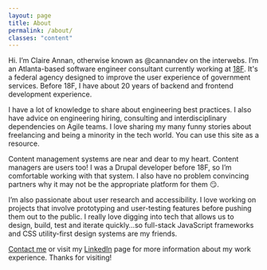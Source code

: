 ```yaml
---
layout: page
title: About
permalink: /about/
classes: "content"
---
```


Hi. I’m Claire Annan, otherwise known as @cannandev on the interwebs. I’m an Atlanta-based software engineer consultant currently working at [18F](https://18f.gsa.gov). It's a federal agency designed to improve the user experience of government services. Before 18F, I have about 20 years of backend and frontend development experience.

I have a lot of knowledge to share about engineering best practices. I also have advice on engineering hiring, consulting and interdisciplinary dependencies on Agile teams. I love sharing my many funny stories about freelancing and being a minority in the tech world. You can use this site as a resource.

Content management systems are near and dear to my heart. Content managers are users too! I was a Drupal developer before 18F, so I’m comfortable working with that system. I also have no problem convincing partners why it may not be the appropriate platform for them 😏.

I’m also passionate about user research and accessibility. I love working on projects that involve prototyping and user-testing features before pushing them out to the public. I really love digging into tech that allows us to design, build, test and iterate quickly…so full-stack JavaScript frameworks and CSS utility-first design systems are my friends.

[Contact me](/contact/) or visit my [LinkedIn](https://linkedin.com/in/ClaireAnnan) page for more information about my work experience. Thanks for visiting!

